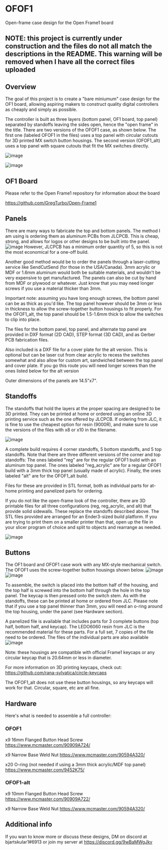 # OFOF1
Open-frame case design for the Open Frame1 board

## NOTE: this project is currently under construction and the files do not all match the descriptions in the README.  This warning will be removed when I have all the correct files uploaded

## Overview

The goal of this project is to create a "bare miniumum" case design for the OF1 board, allowing aspiring makers to construct quality digital controllers as cheaply and simply as possible.

The controller is built as three layers (bottom panel, OF1 board, top panel) separated by standoffs leaving the sides open, hence the "open frame" in the title.  There are two versions of the OFOF1 case, as shown below.  The first one (labeled OFOF1 in the files) uses a top panel with circular cutouts for 3D printed MX switch button housings.  The second version (OFOF1_alt) uses a top panel with square cutouts that fit the MX switches directly.

![image](https://user-images.githubusercontent.com/95242582/177418564-77c9fb9a-2c2d-4ff1-bf36-832a5984891e.png)

![image](https://user-images.githubusercontent.com/95242582/189028256-cb972280-4de0-45d2-8c1e-c5924731fbcc.png)

## OF1 Board

Please refer to the Open Frame1 repository for information about the board

https://github.com/GregTurbo/Open-Frame1

## Panels

There are many ways to fabricate the top and bottom panels.  The method I am using is ordering them as aluminum PCBs from JLCPCB.  This is cheap, strong, and allows for logos or other designs to be built into the panel.  
![image](https://user-images.githubusercontent.com/95242582/177420697-fc26cb6a-f005-4b2a-90ea-1a2d32045680.png)
However, JLCPCB has a minimum order quantity of 5, so this is not the most economical for a one-off build.

Another good method would be to order the panels through a laser-cutting service like SendCutSend (for those in the USA/Canada).  3mm acrylic or MDF or 1.6mm aluminum would both be suitable materials, and wouldn't be very expensive to get manufactured.  The panels can also be cut by hand from MDF or plywood or whatever.  Just know that you may need longer screws if you use a material thicker than 3mm.

Important note: assuming you have long enough screws, the bottom panel can be as thick as you'd like.  The top panel however should be 3mm or less in thickness to allow the screw-together button housings to fit properly.  For the OFOF1_alt, the top panel should be 1.5-1.6mm thick to allow the switches to clip into place.

The files for the bottom panel, top panel, and alternate top panel are provided in DXF format (2D CAD), STEP format (3D CAD), and as Gerber PCB fabrication files.  

Also included is a DXF file for a cover plate for the alt version.  This is optional but can be laser cut from clear acrylic to recess the switches somewhat and also allow for custom art, sandwiched between the top panel and cover plate.  If you go this route you will need longer screws than the ones listed below for the alt version

Outer dimensions of the panels are 14.5"x7".


## Standoffs

The standoffs that hold the layers at the proper spacing are designed to be 3D printed.  They can be printed at home or ordered using an online 3D printing service such as the one offered by JLCPCB.  If ordering from JLC, it is fine to use the cheapest option for resin (9000R), and make sure to use the versions of the files with x8 or x10 in the filename. 

![image](https://user-images.githubusercontent.com/95242582/177422742-10cc2180-853b-4335-b5df-835c6af1c75a.png)


A complete build requires 4 corner standoffs, 5 bottom standoffs, and 5 top standoffs.  Note that there are three different versions of the corner and top standoffs:
The ones labeled "reg" are for the regular OFOF1 build with an aluminum top panel.  The ones labeled "reg_acrylic" are for a regular OFOF1 build with a 3mm thick top panel (usually made of acrylic).  Finally, the ones labeled "alt" are for the OFOF1_alt build. 

Files for these are provided in STL format, both as individual parts for at-home printing and panelized parts for ordering.  

If you do not like the open-frame look of the controller, there are 3D printable files for all three configurations (reg, reg_acrylic, and alt) that provide solid sidewalls.  These replace the standoffs described above.  The STL files provided are arranged for an Ender3-sized build platform.  If you are trying to print them on a smaller printer than that, open up the file in your slicer program of choice and split to objects and rearrange as needed.

![image](https://user-images.githubusercontent.com/95242582/189029996-b5907c07-617e-4658-ab5c-ccc28bf42d56.png)



## Buttons

The OF1 board and OFOF1 case work with any MX-style mechanical switch.  The OFOF1 uses the screw-together button housings shown below.
![image](https://user-images.githubusercontent.com/95242582/177423209-cf4472c3-63f1-41cc-b781-756241bba0d2.png)
![image](https://user-images.githubusercontent.com/95242582/177423346-5b6b06be-8222-4141-91e2-8698a198bcd1.png)

To assemble, the switch is placed into the bottom half of the housing, and the top half is screwed into the bottom half through the hole in the top panel.  The keycap is then pressed onto the switch stem.  As with the standoffs, these can be printed at home or ordered from JLC.  Please note that if you use a top panel thinner than 3mm, you will need an o-ring around the top housing, under the panel (see Hardware section).

A panelized file is available that includes parts for 3 complete buttons (top half, bottom half, and keycap).  The LEDO6060 resin from JLC is the recommended material for these parts. For a full set, 7 copies of the file need to be ordered.  The files of the individual parts are also available
![image](https://user-images.githubusercontent.com/95242582/177424960-2e8d3128-e9a8-44c8-9dac-727e9f6e1b16.png)

Note: these housings are compatible with official Frame1 keycaps or any circular keycap that is 20.64mm or less in diameter.

For more information on 3D printing keycaps, check out: https://github.com/rana-sylvatica/circle-keycaps

The OFOF1_alt does not use these button housings, so any keycaps will work for that. Circular, square, etc are all fine.

## Hardware

Here's what is needed to assemble a full controller:

### OFOF1

x9 16mm Flanged Button Head Screw
https://www.mcmaster.com/90909A724/

x9 Narrow Base Weld Nut
https://www.mcmaster.com/90594A320/

x20 O-ring (not needed if using a 3mm thick acrylic/MDF top panel)
https://www.mcmaster.com/9452K75/

### OFOF1-alt

x9 10mm Flanged Button Head Screw
https://www.mcmaster.com/90909A722/

x9 Narrow Base Weld Nut
https://www.mcmaster.com/90594A320/

## Additional info

If you wan to know more or discuss these designs, DM on discord at bjartskular1#6913 or join my server at https://discord.gg/9wBaMWgJkv
